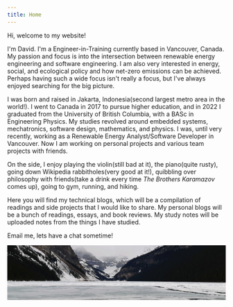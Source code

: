 ```yaml
---
title: Home
---
```

Hi, welcome to my website! 

I'm David. I'm a Engineer-in-Training currently based in Vancouver, Canada. My passion 
and focus is into the intersection between renewable energy engineering and software 
engineering. I am also very interested in energy, social, and ecological policy and how 
net-zero emissions can be achieved. Perhaps having such a wide focus isn't really a focus,
but I've always enjoyed searching for the big picture.

I was born and raised in Jakarta, Indonesia(second largest metro area in the world!). 
I went to Canada in 2017 to pursue higher education, and in 2022 I graduated from the 
University of British Columbia, with a BASc in Engineering Physics. My studies revolved 
around embedded systems, mechatronics, software design, mathematics, and physics. I was, 
until very recently, working as a Renewable Energy Analyst/Software Developer in Vancouver. 
Now I am working on personal projects and various team projects with friends.

On the side, I enjoy playing the violin(still bad at it), the piano(quite rusty), going 
down Wikipedia rabbitholes(very good at it!), quibbling over philosophy with friends(take 
a drink every time <i>The Brothers Karamazov</i> comes up), going to gym, running, and hiking.

Here you will find my technical blogs, which will be a compilation of readings and side 
projects that I would like to share. My personal blogs will be a bunch of readings, essays, 
and book reviews. My study notes will be uploaded notes from the things I have studied.

Email me, lets have a chat sometime!

![Filler Image](/assets/img/main.jpeg)

